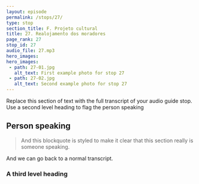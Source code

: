 ```yaml
---
layout: episode
permalink: /stops/27/
type: stop
section_title: F. Projeto cultural
title: 27. Realojamento dos moradores
page_rank: 27
stop_id: 27
audio_file: 27.mp3
hero_images:
hero_images:
 - path: 27-01.jpg
   alt_text: First example photo for stop 27
 - path: 27-02.jpg
   alt_text: Second example photo for stop 27
---
```


Replace this section of text with the full transcript of your audio guide stop. Use a second level heading to flag the person speaking

## Person speaking

> And this blockquote is styled to make it clear that this section really is someone speaking.

And we can go back to a normal transcript.

### A third level heading

